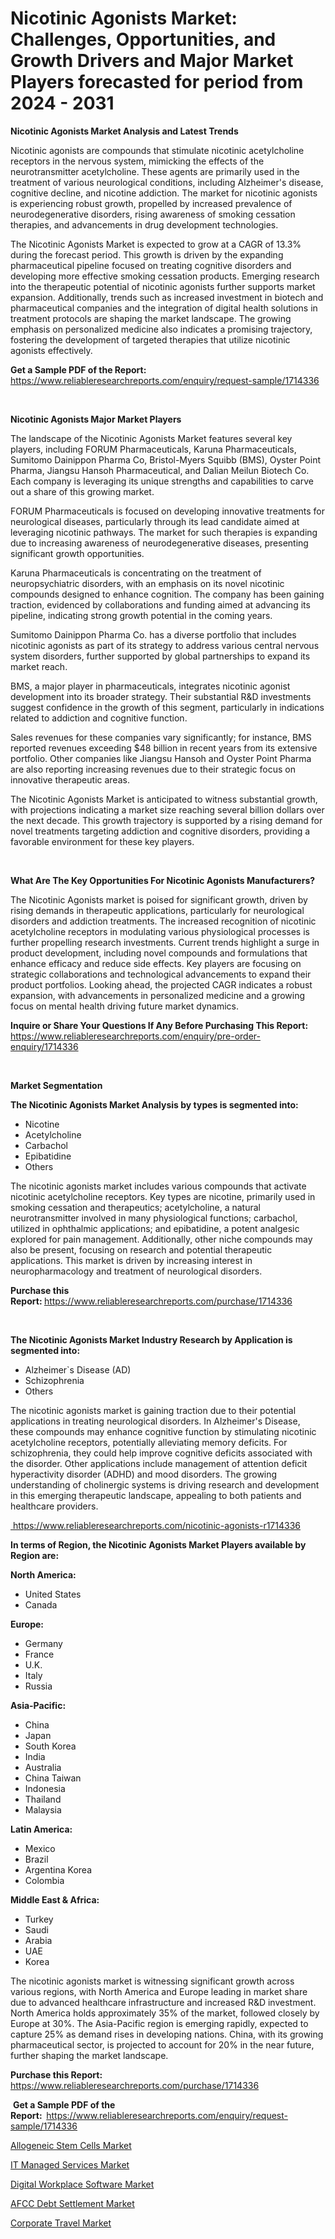 <p><h1>Nicotinic Agonists Market: Challenges, Opportunities, and Growth Drivers and Major Market Players forecasted for period from 2024 - 2031</h1></p><p><strong>Nicotinic Agonists Market Analysis and Latest Trends</strong></p>
<p><p>Nicotinic agonists are compounds that stimulate nicotinic acetylcholine receptors in the nervous system, mimicking the effects of the neurotransmitter acetylcholine. These agents are primarily used in the treatment of various neurological conditions, including Alzheimer's disease, cognitive decline, and nicotine addiction. The market for nicotinic agonists is experiencing robust growth, propelled by increased prevalence of neurodegenerative disorders, rising awareness of smoking cessation therapies, and advancements in drug development technologies.</p><p>The Nicotinic Agonists Market is expected to grow at a CAGR of 13.3% during the forecast period. This growth is driven by the expanding pharmaceutical pipeline focused on treating cognitive disorders and developing more effective smoking cessation products. Emerging research into the therapeutic potential of nicotinic agonists further supports market expansion. Additionally, trends such as increased investment in biotech and pharmaceutical companies and the integration of digital health solutions in treatment protocols are shaping the market landscape. The growing emphasis on personalized medicine also indicates a promising trajectory, fostering the development of targeted therapies that utilize nicotinic agonists effectively.</p></p>
<p><strong>Get a Sample PDF of the Report:&nbsp;</strong> <a href="https://www.reliableresearchreports.com/enquiry/request-sample/1714336?utm_campaign=1677&utm_medium=2&utm_source=Github&utm_content=ia&utm_term=22102024&utm_id=nicotinic-agonists">https://www.reliableresearchreports.com/enquiry/request-sample/1714336</a></p>
<p>&nbsp;</p>
<p><strong>Nicotinic Agonists Major Market Players</strong></p>
<p><p>The landscape of the Nicotinic Agonists Market features several key players, including FORUM Pharmaceuticals, Karuna Pharmaceuticals, Sumitomo Dainippon Pharma Co, Bristol-Myers Squibb (BMS), Oyster Point Pharma, Jiangsu Hansoh Pharmaceutical, and Dalian Meilun Biotech Co. Each company is leveraging its unique strengths and capabilities to carve out a share of this growing market.</p><p>FORUM Pharmaceuticals is focused on developing innovative treatments for neurological diseases, particularly through its lead candidate aimed at leveraging nicotinic pathways. The market for such therapies is expanding due to increasing awareness of neurodegenerative diseases, presenting significant growth opportunities.</p><p>Karuna Pharmaceuticals is concentrating on the treatment of neuropsychiatric disorders, with an emphasis on its novel nicotinic compounds designed to enhance cognition. The company has been gaining traction, evidenced by collaborations and funding aimed at advancing its pipeline, indicating strong growth potential in the coming years.</p><p>Sumitomo Dainippon Pharma Co. has a diverse portfolio that includes nicotinic agonists as part of its strategy to address various central nervous system disorders, further supported by global partnerships to expand its market reach.</p><p>BMS, a major player in pharmaceuticals, integrates nicotinic agonist development into its broader strategy. Their substantial R&D investments suggest confidence in the growth of this segment, particularly in indications related to addiction and cognitive function.</p><p>Sales revenues for these companies vary significantly; for instance, BMS reported revenues exceeding $48 billion in recent years from its extensive portfolio. Other companies like Jiangsu Hansoh and Oyster Point Pharma are also reporting increasing revenues due to their strategic focus on innovative therapeutic areas.</p><p>The Nicotinic Agonists Market is anticipated to witness substantial growth, with projections indicating a market size reaching several billion dollars over the next decade. This growth trajectory is supported by a rising demand for novel treatments targeting addiction and cognitive disorders, providing a favorable environment for these key players.</p></p>
<p>&nbsp;</p>
<p><strong>What Are The Key Opportunities For Nicotinic Agonists Manufacturers?</strong></p>
<p><p>The Nicotinic Agonists market is poised for significant growth, driven by rising demands in therapeutic applications, particularly for neurological disorders and addiction treatments. The increased recognition of nicotinic acetylcholine receptors in modulating various physiological processes is further propelling research investments. Current trends highlight a surge in product development, including novel compounds and formulations that enhance efficacy and reduce side effects. Key players are focusing on strategic collaborations and technological advancements to expand their product portfolios. Looking ahead, the projected CAGR indicates a robust expansion, with advancements in personalized medicine and a growing focus on mental health driving future market dynamics.</p></p>
<p><strong>Inquire or Share Your Questions If Any Before Purchasing This Report:</strong> <a href="https://www.reliableresearchreports.com/enquiry/pre-order-enquiry/1714336?utm_campaign=1677&utm_medium=2&utm_source=Github&utm_content=ia&utm_term=22102024&utm_id=nicotinic-agonists">https://www.reliableresearchreports.com/enquiry/pre-order-enquiry/1714336</a></p>
<p>&nbsp;</p>
<p><strong>Market Segmentation</strong></p>
<p><strong>The Nicotinic Agonists Market Analysis by types is segmented into:</strong></p>
<p><ul><li>Nicotine</li><li>Acetylcholine</li><li>Carbachol</li><li>Epibatidine</li><li>Others</li></ul></p>
<p><p>The nicotinic agonists market includes various compounds that activate nicotinic acetylcholine receptors. Key types are nicotine, primarily used in smoking cessation and therapeutics; acetylcholine, a natural neurotransmitter involved in many physiological functions; carbachol, utilized in ophthalmic applications; and epibatidine, a potent analgesic explored for pain management. Additionally, other niche compounds may also be present, focusing on research and potential therapeutic applications. This market is driven by increasing interest in neuropharmacology and treatment of neurological disorders.</p></p>
<p><strong>Purchase this Report:&nbsp;</strong><a href="https://www.reliableresearchreports.com/purchase/1714336?utm_campaign=1677&utm_medium=2&utm_source=Github&utm_content=ia&utm_term=22102024&utm_id=nicotinic-agonists">https://www.reliableresearchreports.com/purchase/1714336</a></p>
<p>&nbsp;</p>
<p><strong>The Nicotinic Agonists Market Industry Research by Application is segmented into:</strong></p>
<p><ul><li>Alzheimer`s Disease (AD)</li><li>Schizophrenia</li><li>Others</li></ul></p>
<p><p>The nicotinic agonists market is gaining traction due to their potential applications in treating neurological disorders. In Alzheimer's Disease, these compounds may enhance cognitive function by stimulating nicotinic acetylcholine receptors, potentially alleviating memory deficits. For schizophrenia, they could help improve cognitive deficits associated with the disorder. Other applications include management of attention deficit hyperactivity disorder (ADHD) and mood disorders. The growing understanding of cholinergic systems is driving research and development in this emerging therapeutic landscape, appealing to both patients and healthcare providers.</p></p>
<p><a href="https://www.reliableresearchreports.com/nicotinic-agonists-r1714336?utm_campaign=1677&utm_medium=2&utm_source=Github&utm_content=ia&utm_term=22102024&utm_id=nicotinic-agonists">&nbsp;https://www.reliableresearchreports.com/nicotinic-agonists-r1714336</a></p>
<p><strong>In terms of Region, the Nicotinic Agonists Market Players available by Region are:</strong></p>
<p>
    <p> <strong> North America: </strong>
        <ul>
            <li>United States</li>
            <li>Canada</li>
        </ul>
        </p> 
    <p> <strong> Europe: </strong>
        <ul>
            <li>Germany</li>
            <li>France</li>
            <li>U.K.</li>
            <li>Italy</li>
            <li>Russia</li>
        </ul>
        </p> 
    <p> <strong> Asia-Pacific: </strong>
        <ul>
            <li>China</li>
            <li>Japan</li>
            <li>South Korea</li>
            <li>India</li>
            <li>Australia</li>
            <li>China Taiwan</li>
            <li>Indonesia</li>
            <li>Thailand</li>
            <li>Malaysia</li>
        </ul>
        </p> 
    <p> <strong> Latin America: </strong>
        <ul>
            <li>Mexico</li>
            <li>Brazil</li>
            <li>Argentina Korea</li>
            <li>Colombia</li>
        </ul>
        </p> 
    <p> <strong> Middle East & Africa: </strong>
        <ul>
            <li>Turkey</li>
            <li>Saudi</li>
            <li>Arabia</li>
            <li>UAE</li>
            <li>Korea</li>
        </ul>
    </p>
    </p>
<p><p>The nicotinic agonists market is witnessing significant growth across various regions, with North America and Europe leading in market share due to advanced healthcare infrastructure and increased R&D investment. North America holds approximately 35% of the market, followed closely by Europe at 30%. The Asia-Pacific region is emerging rapidly, expected to capture 25% as demand rises in developing nations. China, with its growing pharmaceutical sector, is projected to account for 20% in the near future, further shaping the market landscape.</p></p>
<p><strong>Purchase this Report: </strong><a href="https://www.reliableresearchreports.com/purchase/1714336?utm_campaign=1677&utm_medium=2&utm_source=Github&utm_content=ia&utm_term=22102024&utm_id=nicotinic-agonists">https://www.reliableresearchreports.com/purchase/1714336</a></p>
<p>&nbsp;<strong>Get a Sample PDF of the Report:&nbsp;&nbsp;</strong><a href="https://www.reliableresearchreports.com/enquiry/request-sample/1714336?utm_campaign=1677&utm_medium=2&utm_source=Github&utm_content=ia&utm_term=22102024&utm_id=nicotinic-agonists">https://www.reliableresearchreports.com/enquiry/request-sample/1714336</a></p>
<p><strong></strong></p>
<p><p><a href="https://www.linkedin.com/pulse/global-allogeneic-stem-cells-market-forecast-2024-2031-trends-x1qpc?utm_campaign=1677&utm_medium=2&utm_source=Github&utm_content=ia&utm_term=22102024&utm_id=nicotinic-agonists">Allogeneic Stem Cells Market</a></p><p><a href="https://www.linkedin.com/pulse/managed-services-market-analysis-product-segmentation-regional-77zve?utm_campaign=1677&utm_medium=2&utm_source=Github&utm_content=ia&utm_term=22102024&utm_id=nicotinic-agonists">IT Managed Services Market</a></p><p><a href="https://www.linkedin.com/pulse/digital-workplace-software-market-size-share-trends-analysis-9g7ge?utm_campaign=1677&utm_medium=2&utm_source=Github&utm_content=ia&utm_term=22102024&utm_id=nicotinic-agonists">Digital Workplace Software Market</a></p><p><a href="https://www.linkedin.com/pulse/analyzing-afcc-debt-settlement-market-dynamics-growth-drivers-aexme?utm_campaign=1677&utm_medium=2&utm_source=Github&utm_content=ia&utm_term=22102024&utm_id=nicotinic-agonists">AFCC Debt Settlement Market</a></p><p><a href="https://www.linkedin.com/pulse/corporate-travel-industry-sector-market-dynamics-future-scenarios-fkr1c?utm_campaign=1677&utm_medium=2&utm_source=Github&utm_content=ia&utm_term=22102024&utm_id=nicotinic-agonists">Corporate Travel Market</a></p></p>